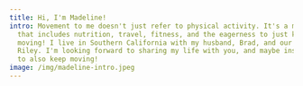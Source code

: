 ```yaml
---
title: Hi, I'm Madeline!
intro: Movement to me doesn't just refer to physical activity. It's a mindset
  that includes nutrition, travel, fitness, and the eagerness to just keep
  moving! I live in Southern California with my husband, Brad, and our dog,
  Riley. I'm looking forward to sharing my life with you, and maybe inspire you
  to also keep moving!
image: /img/madeline-intro.jpeg
---
```

